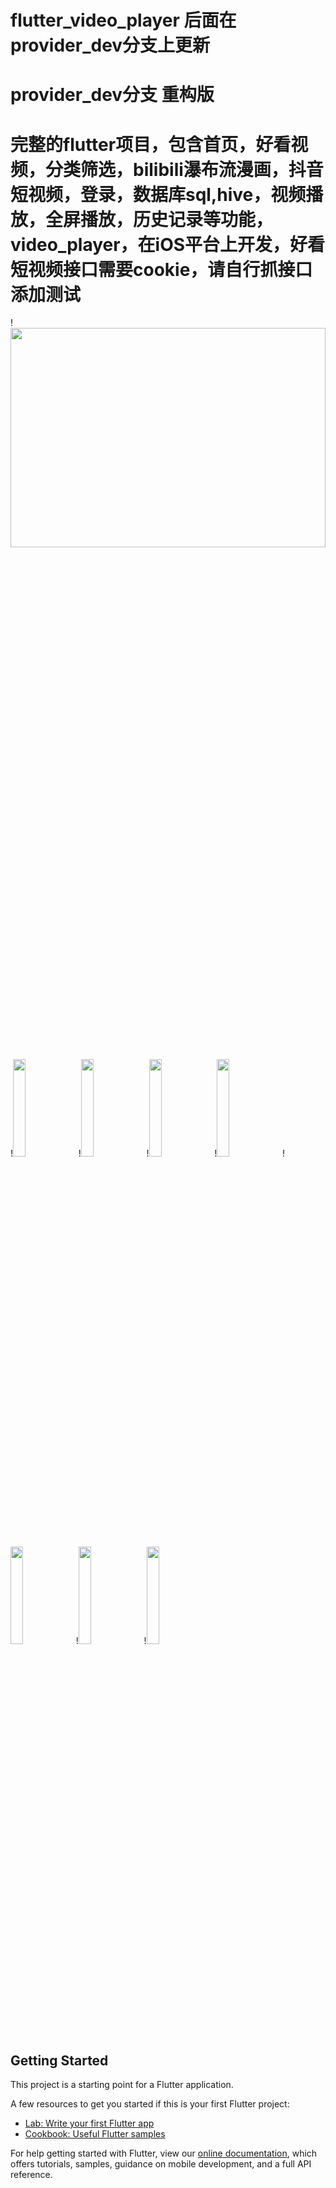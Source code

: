 # flutter_video_player 后面在provider_dev分支上更新

# provider_dev分支 重构版

# 完整的flutter项目，包含首页，好看视频，分类筛选，bilibili瀑布流漫画，抖音短视频，登录，数据库sql,hive，视频播放，全屏播放，历史记录等功能，video_player，在iOS平台上开发，好看短视频接口需要cookie，请自行抓接口添加测试
!<img src="https://user-images.githubusercontent.com/11499157/155688196-c0aca3d7-f582-47b4-a1f7-22123ac16e2f.png" width = "100%" height="30%">
!<img src="https://user-images.githubusercontent.com/11499157/155687971-d8c36272-c501-4e31-8aca-7dbca2dabbef.png" width = "20%" height="20%">
!<img src="https://user-images.githubusercontent.com/11499157/170849610-6fe37579-5772-4f45-a5a6-fb91d164209a.png" width = "20%" height="20%">
!<img src="https://user-images.githubusercontent.com/11499157/169700441-c4e365eb-7af3-49f4-8acf-c7680931b92a.png" width = "20%" height="20%">
!<img src="https://user-images.githubusercontent.com/11499157/169700462-4ef354ae-035f-44b7-978e-5cf03b7e5052.png" width = "20%" height="20%">
!<img src="https://user-images.githubusercontent.com/11499157/155688007-dc6382d0-8af7-4cb0-b712-da798f5b3028.png" width = "20%" height="20%">
!<img src="https://user-images.githubusercontent.com/11499157/155688139-45cd9968-1c5c-4322-943b-507333c721a2.png" width = "20%" height="20%">
!<img src="https://user-images.githubusercontent.com/11499157/155688188-c8ff849a-4662-4074-ae28-03b21fcc726c.png" width = "20%" height="20%">


## Getting Started
This project is a starting point for a Flutter application.

A few resources to get you started if this is your first Flutter project:

- [Lab: Write your first Flutter app](https://flutter.dev/docs/get-started/codelab)
- [Cookbook: Useful Flutter samples](https://flutter.dev/docs/cookbook)

For help getting started with Flutter, view our
[online documentation](https://flutter.dev/docs), which offers tutorials,
samples, guidance on mobile development, and a full API reference.
